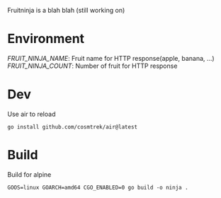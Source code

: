Fruitninja is a blah blah (still working on)

# Environment
*FRUIT_NINJA_NAME*: Fruit name for HTTP response(apple, banana, ...)
*FRUIT_NINJA_COUNT*: Number of fruit for HTTP response

# Dev
Use air to reload
```
go install github.com/cosmtrek/air@latest
```

# Build
Build for alpine
```
GOOS=linux GOARCH=amd64 CGO_ENABLED=0 go build -o ninja .
```